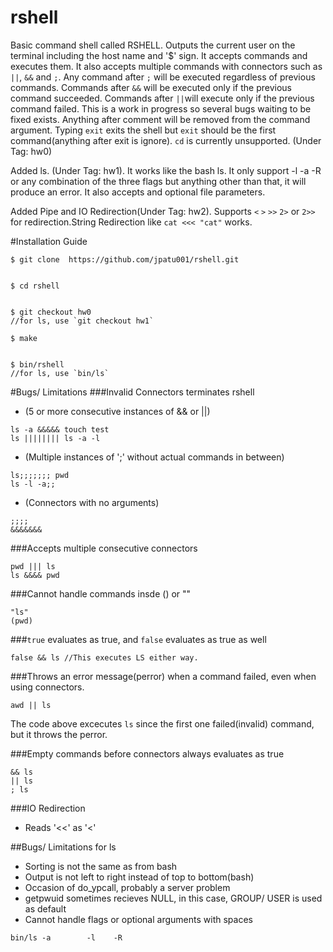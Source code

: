 # rshell
Basic command shell called RSHELL. Outputs the current user on the terminal including the host name and '$' sign. It accepts commands and executes them. It also accepts multiple commands with connectors such as `||`, `&&` and `;`. Any command after `;` will be executed regardless of previous commands. Commands after `&&` will be executed only if the previous command succeeded. Commands after `||`will execute only if the previous command failed. This is a work in progress so several bugs waiting to be fixed exists. Anything after comment will be removed from the command argument. Typing `exit` exits the shell but `exit` should be the first command(anything after exit is ignore). `cd` is currently unsupported. (Under Tag: hw0)

Added ls. (Under Tag: hw1). It works like the bash ls. It only support -l -a -R or any combination of the three flags but anything other than that, it will produce an error. It also accepts and optional file parameters.

Added Pipe and IO Redirection(Under Tag: hw2). Supports `<` `>` `>>` `2>` or `2>>` for redirection.String Redirection like `cat <<< "cat"` works. 

#Installation Guide
```
$ git clone  https://github.com/jpatu001/rshell.git


$ cd rshell


$ git checkout hw0
//for ls, use `git checkout hw1`

$ make


$ bin/rshell
//for ls, use `bin/ls`
```


#Bugs/ Limitations
###Invalid Connectors terminates rshell
* (5 or more consecutive instances of && or ||)
```
ls -a &&&&& touch test
ls |||||||| ls -a -l
```
* (Multiple instances of ';' without actual commands in between)
```
ls;;;;;;; pwd
ls -l -a;;
```
* (Connectors with no arguments)
```
;;;;
&&&&&&&
```


###Accepts multiple consecutive connectors
```
pwd ||| ls
ls &&&& pwd
```


###Cannot handle commands insde () or ""
```
"ls"
(pwd)
```

###`true`  evaluates as true, and `false` evaluates as true as well
```
false && ls //This executes LS either way.
```


###Throws an error message(perror) when a command failed, even when using connectors.
```
awd || ls
```
The code above excecutes `ls` since the first one failed(invalid) command, but it throws the perror.


###Empty commands before connectors always evaluates as true
```
&& ls
|| ls
; ls
```
###IO Redirection
* Reads '<<' as '<' 

##Bugs/ Limitations for ls
* Sorting is not the same as from bash
* Output is not left to right instead of top to bottom(bash)
* Occasion of do_ypcall, probably a server problem
* getpwuid sometimes recieves NULL, in this case, GROUP/ USER is used as default
* Cannot handle flags or optional arguments with spaces
```
bin/ls -a        -l    -R
```

